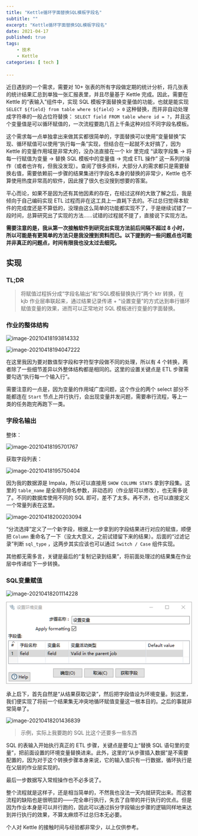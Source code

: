 ```yaml
---
title: "Kettle循环字面替换SQL模板字段名"
subtitle: ""
excerpt: "Kettle循环字面替换SQL模板字段名"
date: 2021-04-17
published: true 
tags:
    - 技术
    - Kettle
categories: [ tech ]

---
```


近日遇到的一个需求，需要对 10+ 张表的所有字段做定期的统计分析，将几张表的统计结果汇总到单独一张汇报表里，并且尽量基于 Kettle 完成。因此，需要在 Kettle 的“表输入”组件中，实现 SQL 模板字面替换变量值的功能，也就是能实现 `SELECT ${field} from table where ${field} > 0` 这种替换，而并非自动处理成字符串的一般占位符替换： `SELECT field FROM table where id = ?`，并且这个变量值是可以循环赋值的，一次流程要跑几百上千条这种对应不同字段名模板。

<!--more-->

这个需求每一点单独拿出来做其实都很简单的，字面替换可以使用“变量替换”实现、循环赋值可以使用“执行每一条”实现，但结合在一起就不太好搞了，因为 Kettle 的变量作用域是非常大的，没办法直接在一个 klr 里完成 “读取字段集 → 将每一行赋值为变量 → 替换 SQL 模板中的变量值 → 完成 ETL 操作” 这一系列的操作（或者也许有，但我没发现）。查阅了很多资料，大部分人的需求都只是需要替换右值，需要依赖前一步骤的结果集进行字段名本身的替换的非常少，Kettle 也不算使用热度非常高的软件，因此搜了很久也没搜到想要的答案。

平心而论，如果不是因为还有其他因素的存在，在经过这样的大致了解之后，我是倾向于自己编码实现 ETL 过程而非在这工具上一直耗下去的。不过总归觉得本软件的完成度还是不算低的，没理由这么简单的功能都实现不了，于是继续试错了一段时间，总算研究出了实现的方法……试错的过程就不提了，直接说下实现方法。

**需要注意的是，我从第一次接触软件到研究出实现方法前后间隔不超过 8 小时，所以可能是有更简单的方法只是我没搜到资料而已。以下提到的一些问题点也可能并非真正的问题点，时间有限我也没太过去细究。**

## 实现

### TL;DR

> 将赋值过程拆分成“字段名输出”和“SQL模板替换执行”两个 ktr 转换，在 kjb 作业层串联起来，通过结果记录传递 + “设置变量”的方式达到串行循环赋值变量的效果，进而可以正常地对 SQL 模板进行变量的字面替换。

### 作业的整体结构

![image-20210418193814332](/imgs/2021-04-17-Kettle%E5%BE%AA%E7%8E%AF%E5%AD%97%E9%9D%A2%E6%9B%BF%E6%8D%A2SQL%E6%A8%A1%E6%9D%BF%E5%AD%97%E6%AE%B5%E5%90%8D/image-20210418193814332.png)

![image-20210418194047222](/imgs/2021-04-17-Kettle%E5%BE%AA%E7%8E%AF%E5%AD%97%E9%9D%A2%E6%9B%BF%E6%8D%A2SQL%E6%A8%A1%E6%9D%BF%E5%AD%97%E6%AE%B5%E5%90%8D/image-20210418194047222.png)

在这里我因为要对数值型字段和字符型字段做不同的处理，所以有 4 个转换，两者除了一些细节差异以外整体结构都是相同的。这里的设置关键点是 ETL 步骤需要勾选“执行每一个输入行”。

需要注意的一点是，因为变量的作用域广度问题，这个作业的两个 select 部分不能都连在 `Start` 节点上并行执行，会出现变量并发问题，需要串行流程，等上一类的任务跑完再跑下一类。

### 字段名输出

整体：

![image-20210418195701767](/imgs/2021-04-17-Kettle%E5%BE%AA%E7%8E%AF%E5%AD%97%E9%9D%A2%E6%9B%BF%E6%8D%A2SQL%E6%A8%A1%E6%9D%BF%E5%AD%97%E6%AE%B5%E5%90%8D/image-20210418195701767.png)

获取字段列表：

![image-20210418195750404](/imgs/2021-04-17-Kettle%E5%BE%AA%E7%8E%AF%E5%AD%97%E9%9D%A2%E6%9B%BF%E6%8D%A2SQL%E6%A8%A1%E6%9D%BF%E5%AD%97%E6%AE%B5%E5%90%8D/image-20210418195750404.png)

因为我的数据源是 Impala，所以可以直接用 `SHOW COLUMN STATS` 拿到字段集。这里的 `table_name` 是全局的命名参数，非动态的（作业层可以修改），也无需多说了。不同的数据库使用不同的 SQL 即可，差不了太多。再不济，也可以直接定义一个常量列表在这里。

![image-20210418200203094](/imgs/2021-04-17-Kettle%E5%BE%AA%E7%8E%AF%E5%AD%97%E9%9D%A2%E6%9B%BF%E6%8D%A2SQL%E6%A8%A1%E6%9D%BF%E5%AD%97%E6%AE%B5%E5%90%8D/image-20210418200203094.png)

“分流选择”定义了一个新字段，根据上一步拿到的字段结果进行对应的赋值，顺便把 `Column` 重命名了一下（没太大意义，之前试错留下来的结果）。后面的“过滤记录”判断 `sql_type` ，这两步其实应该也可以通过 `Switch / Case` 组件实现。

其他都无需多言，关键是最后的“复制记录到结果”，将前面处理过的结果集在作业层中传递给下一步转换。

### SQL变量赋值

![image-20210418201114228](/imgs/2021-04-17-Kettle%E5%BE%AA%E7%8E%AF%E5%AD%97%E9%9D%A2%E6%9B%BF%E6%8D%A2SQL%E6%A8%A1%E6%9D%BF%E5%AD%97%E6%AE%B5%E5%90%8D/image-20210418201114228.png)

![image-20210418201223804](imgs/2021-04-17-Kettle%E5%BE%AA%E7%8E%AF%E5%AD%97%E9%9D%A2%E6%9B%BF%E6%8D%A2SQL%E6%A8%A1%E6%9D%BF%E5%AD%97%E6%AE%B5%E5%90%8D/image-20210418201223804.png)

承上启下，首先自然是“从结果获取记录”，然后把字段值设为环境变量。到这里，我们便实现了将前一个结果集无冲突地循环赋值变量这一根本目的。之后的事就非常简单了。

![image-20210418201436839](/imgs/2021-04-17-Kettle%E5%BE%AA%E7%8E%AF%E5%AD%97%E9%9D%A2%E6%9B%BF%E6%8D%A2SQL%E6%A8%A1%E6%9D%BF%E5%AD%97%E6%AE%B5%E5%90%8D/image-20210418201436839.png)

> 示例，实际上我要跑的 SQL 比这个还要多一些东西

SQL 的表输入开始执行真正的 ETL 步骤，关键点是要勾上“替换 SQL 语句里的变量”，把前面设置的环境变量替换进来。此外，这里的“从步骤插入数据”是不需要配置的，因为对于这个转换步骤本身来说，它的输入值只有一行数据，循环执行是在父层的作业层实现的。

最后一步数据写入常规操作也不必多说了。

整个流程就是这样子，还是相当简单的，不然我也没法一天内就研究出来。而这套流程的缺陷也是很明显的——完全串行执行，失去了自带的并行执行的优点。但是因为作业本身是可以并行跑的，因此可以通过拆分字段输出步骤的逻辑同样地来达到并行执行的效果，不算太麻烦不过总归本无必要。

个人对 Kettle 的接触时间与经验都非常少，以上仅供参考。


